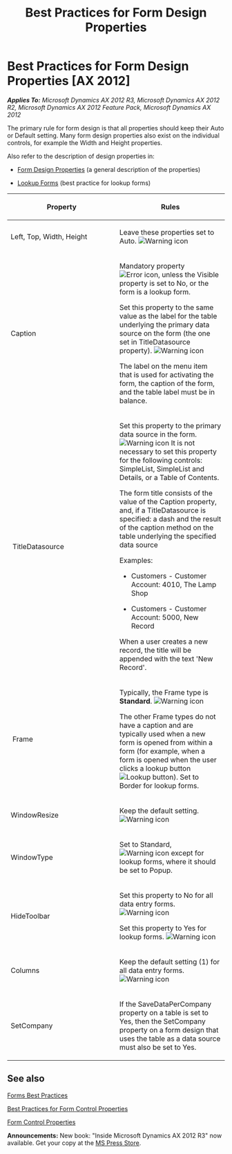 ﻿---
title: Best Practices for Form Design Properties
TOCTitle: Form Design Properties
ms:assetid: c7aa8971-6086-4a9e-927f-83247b17ab57
ms:mtpsurl: https://msdn.microsoft.com/en-us/library/Aa866960(v=AX.60)
ms:contentKeyID: 35251150
ms.date: 05/18/2015
mtps_version: v=AX.60
---

# Best Practices for Form Design Properties [AX 2012]


_**Applies To:** Microsoft Dynamics AX 2012 R3, Microsoft Dynamics AX 2012 R2, Microsoft Dynamics AX 2012 Feature Pack, Microsoft Dynamics AX 2012_

The primary rule for form design is that all properties should keep their Auto or Default setting. Many form design properties also exist on the individual controls, for example the Width and Height properties.

Also refer to the description of design properties in:

  - [Form Design Properties](form-design-properties.md) (a general description of the properties)

  - [Lookup Forms](best-practices-for-lookup-forms.md) (best practice for lookup forms)

<table>
<colgroup>
<col style="width: 50%" />
<col style="width: 50%" />
</colgroup>
<thead>
<tr class="header">
<th><p>Property</p></th>
<th><p>Rules</p></th>
</tr>
</thead>
<tbody>
<tr class="odd">
<td><p>Left, Top, Width, Height</p></td>
<td><p>Leave these properties set to Auto. <img src="images/Aa658028.WarningIcon(en-us,AX.60).gif" title="Warning icon" alt="Warning icon" /></p></td>
</tr>
<tr class="even">
<td><p>Caption</p></td>
<td><p>Mandatory property <img src="images/Aa872655.ErrorIcon(AX.60).gif" title="Error icon" alt="Error icon" />, unless the Visible property is set to No, or the form is a lookup form.</p>
<p>Set this property to the same value as the label for the table underlying the primary data source on the form (the one set in TitleDatasource property). <img src="images/Aa658028.WarningIcon(en-us,AX.60).gif" title="Warning icon" alt="Warning icon" /></p>
<p>The label on the menu item that is used for activating the form, the caption of the form, and the table label must be in balance.</p></td>
</tr>
<tr class="odd">
<td><p><span id="rx33titleds"></span> TitleDatasource</p></td>
<td><p>Set this property to the primary data source in the form. <img src="images/Aa658028.WarningIcon(en-us,AX.60).gif" title="Warning icon" alt="Warning icon" /> It is not necessary to set this property for the following controls: SimpleList, SimpleList and Details, or a Table of Contents.</p>
<p>The form title consists of the value of the Caption property, and, if a TitleDatasource is specified: a dash and the result of the caption method on the table underlying the specified data source</p>
<p>Examples:</p>
<ul>
<li><p>Customers - Customer Account: 4010, The Lamp Shop</p></li>
<li><p>Customers - Customer Account: 5000, New Record</p></li>
</ul>
<p>When a user creates a new record, the title will be appended with the text 'New Record'.</p></td>
</tr>
<tr class="even">
<td><p><span id="yb55framestd"></span> Frame</p></td>
<td><p>Typically, the Frame type is <strong>Standard</strong>. <img src="images/Aa658028.WarningIcon(en-us,AX.60).gif" title="Warning icon" alt="Warning icon" /></p>
<p>The other Frame types do not have a caption and are typically used when a new form is opened from within a form (for example, when a form is opened when the user clicks a lookup button <img src="images/Aa597861.LOOKUP(en-us,AX.60).gif" title="Lookup button" alt="Lookup button" />). Set to Border for lookup forms.</p></td>
</tr>
<tr class="odd">
<td><p>WindowResize</p></td>
<td><p>Keep the default setting. <img src="images/Aa658028.WarningIcon(en-us,AX.60).gif" title="Warning icon" alt="Warning icon" /></p></td>
</tr>
<tr class="even">
<td><p>WindowType</p></td>
<td><p><span id="yb25formpropstdwt"></span>Set to Standard, <img src="images/Aa658028.WarningIcon(en-us,AX.60).gif" title="Warning icon" alt="Warning icon" /> except for lookup forms, where it should be set to Popup.</p></td>
</tr>
<tr class="odd">
<td><p>HideToolbar</p></td>
<td><p>Set this property to No for all data entry forms. <img src="images/Aa658028.WarningIcon(en-us,AX.60).gif" title="Warning icon" alt="Warning icon" /></p>
<p>Set this property to Yes for lookup forms. <img src="images/Aa658028.WarningIcon(en-us,AX.60).gif" title="Warning icon" alt="Warning icon" /></p></td>
</tr>
<tr class="even">
<td><p>Columns</p></td>
<td><p>Keep the default setting (1) for all data entry forms. <img src="images/Aa658028.WarningIcon(en-us,AX.60).gif" title="Warning icon" alt="Warning icon" /></p></td>
</tr>
<tr class="odd">
<td><p>SetCompany</p></td>
<td><p>If the SaveDataPerCompany property on a table is set to Yes, then the SetCompany property on a form design that uses the table as a data source must also be set to Yes.</p></td>
</tr>
</tbody>
</table>


## See also

[Forms Best Practices](forms-best-practices.md)

[Best Practices for Form Control Properties](best-practices-for-form-control-properties.md)

[Form Control Properties](form-control-properties.md)

  
**Announcements:** New book: "Inside Microsoft Dynamics AX 2012 R3" now available. Get your copy at the [MS Press Store](https://www.microsoftpressstore.com/store/inside-microsoft-dynamics-ax-2012-r3-9780735685109).

